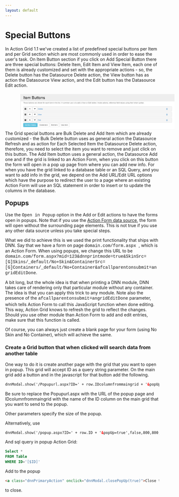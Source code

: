 ```yaml
---
layout: default
---
```

# Special Buttons

<div style="float: left; max-width: 100%; margin-bottom: 20px">
In Action Grid 1.1 we've created a list of predefined special buttons per Item and per Grid section which are most commonly used in order to ease the user's task. On Item Button section if you click on Add Special Button there are three special buttons: Delete Item, Edit Item and View Item, each one of them is already customized and set with the appropriate actions - so, the Delete button has the Datasource Delete action, the View button has as action the Datasource View action, and the Edit button has the Datasource Edit action.  
</div>
<img style="margin-left:50px" src="images/specialbuttons.png"/>
<div style="float: left; max-width: 100%; margin-bottom: 20px">
The Grid special buttons are Bulk Delete and Add Item which are already customized - the Bulk Delete button uses as general action the Datasource Refresh and as action for Each Selected Item the Datasource Delete action, therefore, you need to select the item you want to remove and just click on this button. The Add Item button uses a general action, the Datasource Add one and if the grid is linked to an Action Form, when you click on this button the form will open in a pop up page from where you can add new info. For when you have the grid linked to a database table or an SQL Query, and you want to add info in the grid, we depend on the Add URL/Edit URL options which have the purpose to 
redirect the user to a page where an existing Action Form will use an 
SQL statement in order to insert or to update the columns in the 
database.
</div>

## Popups

Use the <font face="courier new, monospace">Open in Popup</font> option in the Add or Edit actions to have the forms open in popups. Note that if you use the [Action Form data source](http://action-grid.dnnsharp.com/data-sources/action-form), the form will open without the surrounding page elements. This is not true if you use any other data source unless you take special steps.

What we did to achieve this is we used the print functionality that ships with DNN. Say that we have a form on page <font face="courier new, monospace"> domain.com/form.aspx </font>, which is an Action Form. When using popups, we change this URL to be <font face="courier new, monospace">domain.com/form.aspx?mid=123&dnnprintmode=true&SkinSrc=[G]Skins/_default/No+Skin&ContainerSrc=[G]Containers/_default/No+Container&afcallparentonsubmit=angridEditDone</font>.

A bit long, but the whole idea is that when printing a DNN module, DNN takes care of rendering only that particular module without any container. The idea is that you can apply this trick to any module. Note also the presence of the <span style="font-family:courier new,monospace;font-size:1em;line-height:1.5;background-color:transparent">afcallparentonsubmit=angridEditDone</span> parameter, which tells Action Form to call this JavaScript function when done editing. This way, Action Grid knows to refresh the grid to reflect the changes. Should you use other module than Action Form to add and edit entries, make sure that this function is called.

Of course, you can always just create a blank page for your form (using No Skin and No Container), which will achieve the same.

### Create a Grid button that when clicked will search data from another table

One way to do it is create another page with the grid that you want to open in popup. This grid will accept ID as a query string parameter. On the main grid add a button and in the javascript for that button add the following.

``` html
dnnModal.show('/Popupurl.aspx?ID=' + row.IDcolumnfrommaingrid + '&popUp=true',false,800,800,false);
```

Be sure to replace the Popupurl.aspx with the URL of the popup page and IDcolumnfrommaingrid with the name of the ID column on the main grid that you want to send to the popup.

Other parameters specify the size of the popup.

Alternatively, use

``` html
dnnModal.show('/popup.aspx?ID=' + row.ID + '&popUp=true',false,800,800,false);
```

And sql query in popup Action Grid:

``` sql
Select *
FROM Table
WHERE ID='[$ID]'
```

Add to the popup

``` html
<a class="dnnPrimaryAction" onclick="dnnModal.closePopUp(true)">Close this window</a>
```

to close.